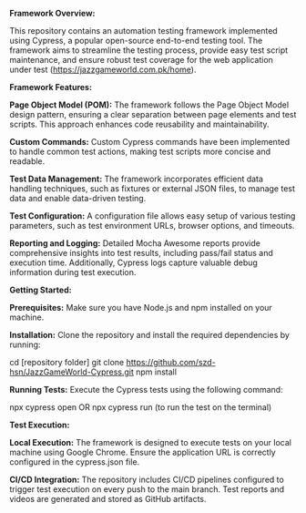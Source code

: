 **Framework Overview:**

This repository contains an automation testing framework implemented using Cypress, a popular open-source end-to-end testing tool. The framework aims to streamline the testing process, provide easy test script maintenance, and ensure robust test coverage for the web application under test (https://jazzgameworld.com.pk/home).

**Framework Features:**

**Page Object Model (POM):** The framework follows the Page Object Model design pattern, ensuring a clear separation between page elements and test scripts. This approach enhances code reusability and maintainability.

**Custom Commands:** Custom Cypress commands have been implemented to handle common test actions, making test scripts more concise and readable.

**Test Data Management:** The framework incorporates efficient data handling techniques, such as fixtures or external JSON files, to manage test data and enable data-driven testing.

**Test Configuration:** A configuration file allows easy setup of various testing parameters, such as test environment URLs, browser options, and timeouts.

**Reporting and Logging:** Detailed Mocha Awesome reports provide comprehensive insights into test results, including pass/fail status and execution time. Additionally, Cypress logs capture valuable debug information during test execution.




**Getting Started:**

**Prerequisites:** Make sure you have Node.js and npm installed on your machine.

**Installation:** Clone the repository and install the required dependencies by running:

cd [repository folder]
git clone https://github.com/szd-hsn/JazzGameWorld-Cypress.git
npm install

**Running Tests:** Execute the Cypress tests using the following command:

npx cypress open
    OR
npx cypress run     (to run the test on the terminal)




**Test Execution:**

**Local Execution:** The framework is designed to execute tests on your local machine using Google Chrome. Ensure the application URL is correctly configured in the cypress.json file.

**CI/CD Integration:** The repository includes CI/CD pipelines configured to trigger test execution on every push to the main branch. Test reports and videos are generated and stored as GitHub artifacts.








